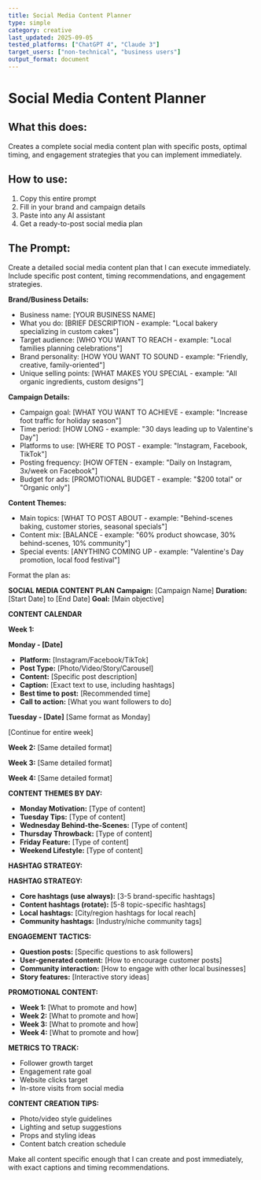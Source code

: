 ```yaml
---
title: Social Media Content Planner
type: simple
category: creative
last_updated: 2025-09-05
tested_platforms: ["ChatGPT 4", "Claude 3"]
target_users: ["non-technical", "business users"]
output_format: document
---
```


# Social Media Content Planner

## What this does:

Creates a complete social media content plan with specific posts, optimal timing, and engagement strategies that you can implement immediately.

## How to use:

1. Copy this entire prompt
2. Fill in your brand and campaign details
3. Paste into any AI assistant
4. Get a ready-to-post social media plan

## The Prompt:

Create a detailed social media content plan that I can execute immediately. Include specific post content, timing recommendations, and engagement strategies.

**Brand/Business Details:**

- Business name: [YOUR BUSINESS NAME]
- What you do: [BRIEF DESCRIPTION - example: "Local bakery specializing in custom cakes"]
- Target audience: [WHO YOU WANT TO REACH - example: "Local families planning celebrations"]
- Brand personality: [HOW YOU WANT TO SOUND - example: "Friendly, creative, family-oriented"]
- Unique selling points: [WHAT MAKES YOU SPECIAL - example: "All organic ingredients, custom designs"]

**Campaign Details:**

- Campaign goal: [WHAT YOU WANT TO ACHIEVE - example: "Increase foot traffic for holiday season"]
- Time period: [HOW LONG - example: "30 days leading up to Valentine's Day"]
- Platforms to use: [WHERE TO POST - example: "Instagram, Facebook, TikTok"]
- Posting frequency: [HOW OFTEN - example: "Daily on Instagram, 3x/week on Facebook"]
- Budget for ads: [PROMOTIONAL BUDGET - example: "$200 total" or "Organic only"]

**Content Themes:**

- Main topics: [WHAT TO POST ABOUT - example: "Behind-scenes baking, customer stories, seasonal specials"]
- Content mix: [BALANCE - example: "60% product showcase, 30% behind-scenes, 10% community"]
- Special events: [ANYTHING COMING UP - example: "Valentine's Day promotion, local food festival"]

Format the plan as:

**SOCIAL MEDIA CONTENT PLAN**
**Campaign:** [Campaign Name]
**Duration:** [Start Date] to [End Date]
**Goal:** [Main objective]

**CONTENT CALENDAR**

**Week 1:**

**Monday - [Date]**

- **Platform:** [Instagram/Facebook/TikTok]
- **Post Type:** [Photo/Video/Story/Carousel]
- **Content:** [Specific post description]
- **Caption:** [Exact text to use, including hashtags]
- **Best time to post:** [Recommended time]
- **Call to action:** [What you want followers to do]

**Tuesday - [Date]**
[Same format as Monday]

[Continue for entire week]

**Week 2:**
[Same detailed format]

**Week 3:**
[Same detailed format]

**Week 4:**
[Same detailed format]

**CONTENT THEMES BY DAY:**

- **Monday Motivation:** [Type of content]
- **Tuesday Tips:** [Type of content]
- **Wednesday Behind-the-Scenes:** [Type of content]
- **Thursday Throwback:** [Type of content]
- **Friday Feature:** [Type of content]
- **Weekend Lifestyle:** [Type of content]

**HASHTAG STRATEGY:**

**HASHTAG STRATEGY:**

- **Core hashtags (use always):** [3-5 brand-specific hashtags]
- **Content hashtags (rotate):** [5-8 topic-specific hashtags]
- **Local hashtags:** [City/region hashtags for local reach]
- **Community hashtags:** [Industry/niche community tags]

**ENGAGEMENT TACTICS:**

- **Question posts:** [Specific questions to ask followers]
- **User-generated content:** [How to encourage customer posts]
- **Community interaction:** [How to engage with other local businesses]
- **Story features:** [Interactive story ideas]

**PROMOTIONAL CONTENT:**

- **Week 1:** [What to promote and how]
- **Week 2:** [What to promote and how]
- **Week 3:** [What to promote and how]
- **Week 4:** [What to promote and how]

**METRICS TO TRACK:**

- Follower growth target
- Engagement rate goal
- Website clicks target
- In-store visits from social media

**CONTENT CREATION TIPS:**

- Photo/video style guidelines
- Lighting and setup suggestions
- Props and styling ideas
- Content batch creation schedule

Make all content specific enough that I can create and post immediately, with exact captions and timing recommendations.
